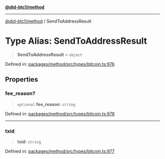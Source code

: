 [**@did-btc1/method**](../README.md)

***

[@did-btc1/method](../globals.md) / SendToAddressResult

# Type Alias: SendToAddressResult

> **SendToAddressResult** = `object`

Defined in: [packages/method/src/types/bitcoin.ts:976](https://github.com/dcdpr/did-btc1-js/blob/751aedd75738c26882a2149e644ae32b9e424707/packages/method/src/types/bitcoin.ts#L976)

## Properties

### fee\_reason?

> `optional` **fee\_reason**: `string`

Defined in: [packages/method/src/types/bitcoin.ts:978](https://github.com/dcdpr/did-btc1-js/blob/751aedd75738c26882a2149e644ae32b9e424707/packages/method/src/types/bitcoin.ts#L978)

***

### txid

> **txid**: `string`

Defined in: [packages/method/src/types/bitcoin.ts:977](https://github.com/dcdpr/did-btc1-js/blob/751aedd75738c26882a2149e644ae32b9e424707/packages/method/src/types/bitcoin.ts#L977)
